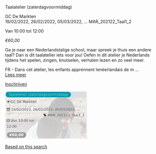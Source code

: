Taalatelier (zaterdagvoormiddag)

GC De Markten  
19/02/2022, 26/02/2022, 05/03/2022, ... MAR\_202122\_Taal1\_2  

Van 10:00 tot 12:00

*€60,00*

  

  

Ga je naar een Nederlandstalige school, maar spreek je thuis een andere taal? Dan is dit taalatelier iets voor jou! Oefen in dit atelier je Nederlands tijdens het spelen, zingen, knutselen, verhalen lezen en zo veel meer.  
  
FR - Dans cet atelier, les enfants apprennent lenéerlandais de m  ...  
[Lees meer](https://tickets.vgc.be/activity/subscribe/MAR_202122_Taal1_2)

[Inschrijven](https://tickets.vgc.be/activity/subscribe/MAR_202122_Taal1_2)

![](72130.png)

[Based on this search](https://tickets.vgc.be/activity/index?&vrijeplaatsen=1&Age%5B%5D=3%2C5&entity=244)